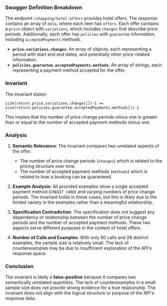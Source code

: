 ### Swagger Definition Breakdown

The endpoint `/shopping/hotel-offers` provides hotel offers. The response contains an array of `data`, where each item has `offers`. Each offer contains a `price` object with `variations`, which includes `changes` that describe price periods. Additionally, each offer has `policies` with `guarantee` information, including `acceptedPayments` methods.

- **`price.variations.changes`**: An array of objects, each representing a period with start and end dates, and potentially other price-related information.
- **`policies.guarantee.acceptedPayments.methods`**: An array of strings, each representing a payment method accepted for the offer.

### Invariant

The invariant states:

`size(return.price.variations.changes[])-1 >= size(return.policies.guarantee.acceptedPayments.methods[])-1`

This implies that the number of price change periods minus one is greater than or equal to the number of accepted payment methods minus one.

### Analysis

1. **Semantic Relevance**: The invariant compares two unrelated aspects of the offer:
   - The number of price change periods (`changes`) which is related to the pricing structure over time.
   - The number of accepted payment methods (`methods`) which is related to how a booking can be guaranteed.

2. **Example Analysis**: All provided examples show a single accepted payment method (`CREDIT_CARD`) and varying numbers of price change periods. The invariant holds in these cases, but this is likely due to the limited variety in the examples rather than a meaningful relationship.

3. **Specification Contradiction**: The specification does not suggest any dependency or relationship between the number of price change periods and the number of accepted payment methods. These two aspects serve different purposes in the context of hotel offers.

4. **Number of Calls and Examples**: With only 50 calls and 28 distinct examples, the sample size is relatively small. The lack of counterexamples may be due to insufficient exploration of the API's response space.

### Conclusion

The invariant is likely a **false-positive** because it compares two semantically unrelated quantities. The lack of counterexamples in a small sample size does not provide strong evidence for a true relationship. The invariant does not align with the logical structure or purpose of the API's response data.
